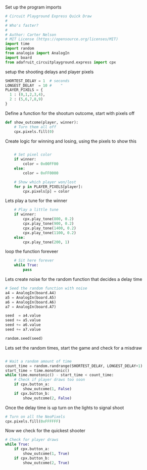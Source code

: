 
Set up the program imports
```python
# Circuit Playground Express Quick Draw
# 
# Who's faster?
#
# Author: Carter Nelson
# MIT License (https://opensource.org/licenses/MIT)
import time
import random
from analogio import AnalogIn
import board
from adafruit_circuitplayground.express import cpx
```

setup the shooting delays and player pixels
```python
SHORTEST_DELAY = 1  # seconds
LONGEST_DELAY  = 10 #    "
PLAYER_PIXELS = {
  1 : (0,1,2,3,4),
  2 : (5,6,7,8,9)
}
```

Define a function for the shootum outcome, start with pixels off
```python
def show_outcome(player, winner):
    # Turn them all off
    cpx.pixels.fill(0)
```

Create logic for winning and losing, using the pixels to show this
```python
    
    # Set pixel color
    if winner:
        color = 0x00FF00
    else:
        color = 0xFF0000

    # Show which player won/lost
    for p in PLAYER_PIXELS[player]:
        cpx.pixels[p] = color
```

Lets play a tune for the winner

```python
    # Play a little tune
    if winner:
        cpx.play_tone(800, 0.2)
        cpx.play_tone(900, 0.2)
        cpx.play_tone(1400, 0.2)
        cpx.play_tone(1100, 0.2)
    else:
        cpx.play_tone(200, 1)
```
loop the function foreveer
```python
    # Sit here forever
    while True:
        pass      
```
Lets create noise for the random function that decides a delay time

```python
# Seed the random function with noise
a4 = AnalogIn(board.A4)
a5 = AnalogIn(board.A5)
a6 = AnalogIn(board.A6)
a7 = AnalogIn(board.A7)

seed  = a4.value
seed += a5.value
seed += a6.value
seed += a7.value

random.seed(seed)
```
Lets set the random times, start the game and check for a misdraw

```python

# Wait a random amount of time
count_time = random.randrange(SHORTEST_DELAY, LONGEST_DELAY+1)
start_time = time.monotonic()
while time.monotonic() - start_time < count_time:
    # Check if player draws too soon
    if cpx.button_a:
        show_outcome(1, False)
    if cpx.button_b:
        show_outcome(2, False)    
```

Once the delay time is up turn on the lights to signal shoot

```python
# Turn on all the NeoPixels
cpx.pixels.fill(0xFFFFFF)
```

Now we check for the quickest shooter

```python
# Check for player draws
while True:
    if cpx.button_a:
        show_outcome(1, True)
    if cpx.button_b:
        show_outcome(2, True)
```
